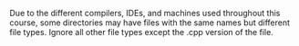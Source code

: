 Due to the different compilers, IDEs, and machines used throughout this course, some directories may have files with the same names but different file types. Ignore all other file types except the .cpp version of the file.
